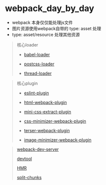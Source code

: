 # webpack_day_by_day

- webpack 本身仅仅能处理js文件
- 图片资源使用webpack自带的 type: asset 处理
- type: asset/resource 处理其他资源

> 核心loader
> 
> - [babel-loader](https://webpack.docschina.org/loaders/babel-loader/)
> 
> - [postcss-loader](https://webpack.docschina.org/loaders/postcss-loader/)
> 
> - [thread-loader](https://webpack.docschina.org/loaders/thread-loader/)

> 核心plugin
> 
> - [eslint-plugin](https://webpack.docschina.org/plugins/eslint-webpack-plugin/)
> 
> - [html-webpack-plugin](https://webpack.docschina.org/plugins/html-webpack-plugin/)
> 
> - [mini-css-extract-plugin](https://webpack.docschina.org/plugins/mini-css-extract-plugin/)
> 
> - [css-minimizer-webpack-plugin](https://webpack.docschina.org/plugins/css-minimizer-webpack-plugin/)
> 
> - [terser-webpack-plugin](https://webpack.docschina.org/plugins/terser-webpack-plugin/)
> 
> - [image-minimizer-webpack-plugin](https://webpack.docschina.org/plugins/image-minimizer-webpack-plugin/)

> [webpack-dev-server](https://webpack.docschina.org/configuration/dev-server/)
> 
> [devtool](https://webpack.docschina.org/configuration/devtool/)
> 
> [HMR](https://webpack.docschina.org/guides/hot-module-replacement/)
> 
> [split-chunks](https://webpack.docschina.org/plugins/split-chunks-plugin/)